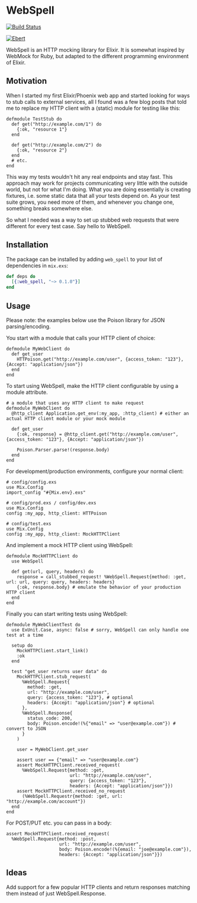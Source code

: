 # WebSpell

[![Build Status](https://travis-ci.org/langalex/web_spell.svg?branch=master)](https://travis-ci.org/langalex/web_spell)

[![Ebert](https://ebertapp.io/github/langalex/web_spell.svg)](https://ebertapp.io/github/langalex/web_spell)

WebSpell is an HTTP mocking library for Elixir. It is somewhat inspired by WebMock for Ruby, but adapted to the different programming environment of Elixir.

## Motivation

When I started my first Elixir/Phoenix web app and started looking for ways to stub calls to external services, all I found was a few blog posts that told me to replace my HTTP client with a (static) module for testing like this:

    defmodule TestStub do
      def get("http://example.com/1") do
        {:ok, "resource 1"}
      end

      def get("http://example.com/2") do
        {:ok, "resource 2"}
      end
      # etc.
    end

This way my tests wouldn't hit any real endpoints and stay fast. This approach may work for projects communicating very little with the outside world, but not for what I'm doing. What you are doing essentially is creating fixtures, i.e. some static data that all your tests depend on. As your test suite grows, you need more of them, and whenever you change one, something breaks somewhere else.

So what I needed was a way to set up stubbed web requests that were different for every test case. Say hello to WebSpell.

## Installation

The package can be installed by adding `web_spell` to your list of dependencies in `mix.exs`:

```elixir
def deps do
  [{:web_spell, "~> 0.1.0"}]
end
```

## Usage

Please note: the examples below use the Poison library for JSON parsing/encoding.

You start with a module that calls your HTTP client of choice:

    defmodule MyWebClient do
      def get_user
        HTTPoison.get("http://example.com/user", {access_token: "123"}, {Accept: "application/json"})
      end
    end

To start using WebSpell, make the HTTP client configurable by using a module attribute. 

    # a module that uses any HTTP client to make request
    defmodule MyWebClient do
      @http_client Application.get_env(:my_app, :http_client) # either an actual HTTP client module or your mock module

      def get_user
        {:ok, response} = @http_client.get("http://example.com/user", {access_token: "123"}, {Accept: "application/json"})

        Poison.Parser.parse!(response.body)
      end
    end

For development/production environments, configure your normal client:

    # config/config.exs
    use Mix.Config
    import_config "#{Mix.env}.exs"

    # config/prod.exs / config/dev.exs
    use Mix.Config
    config :my_app, http_client: HTTPoison

    # config/test.exs
    use Mix.Config
    config :my_app, http_client: MockHTTPClient

And implement a mock HTTP client using WebSpell:

    defmodule MockHTTPClient do
      use WebSpell

      def get(url, query, headers) do
        response = call_stubbed_request! %WebSpell.Request{method: :get, url: url, query: query, headers: headers}
        {:ok, response.body} # emulate the behavior of your production HTTP client
      end
    end

Finally you can start writing tests using WebSpell:

    defmodule MyWebClientTest do
      use ExUnit.Case, async: false # sorry, WebSpell can only handle one test at a time

      setup do
        MockHTTPClient.start_link()
        :ok
      end

      test "get_user returns user data" do
        MockHTTPClient.stub_request(
          %WebSpell.Request{
            method: :get,
            url: "http://example.com/user",
            query: {access_token: "123"}, # optional
            headers: {Accept: "application/json"} # optional
          },
          %WebSpell.Response{
            status_code: 200,
            body: Poison.encode!(%{"email" => "user@example.com"}) # convert to JSON
          }
        )

        user = MyWebClient.get_user

        assert user == {"email" => "user@example.com"}
        assert MockHTTPClient.received_request(
          %WebSpell.Request{method: :get, 
                            url: "http://example.com/user",
                            query: {access_token: "123"}, 
                            headers: {Accept: "application/json"}})
        assert MockHTTPClient.received_no_request
          (%WebSpell.Requestr{method: :get, url: "http://example.com/account"})
      end
    end

For POST/PUT etc. you can pass in a body:

    assert MockHTTPClient.received_request(
      %WebSpell.Request{method: :post, 
                        url: "http://example.com/user",
                        body: Poison.encode!(%{email: "joe@example.com"}), 
                        headers: {Accept: "application/json"}})

## Ideas

Add support for a few popular HTTP clients and return responses matching them instead of just WebSpell.Response.
